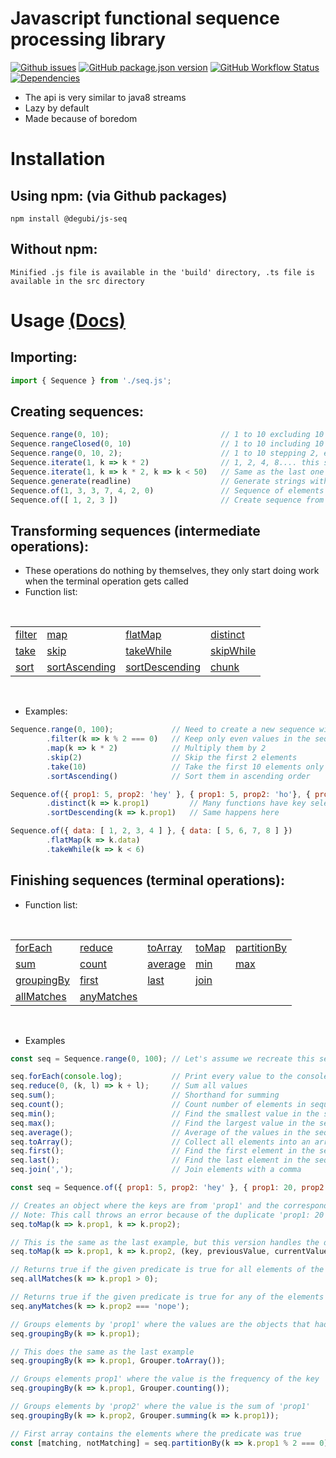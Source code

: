 # Javascript functional sequence processing library
[![Github issues](https://img.shields.io/github/issues/Degubi/Js-Seq?label=Issues&style=plastic&logo=github)](https://github.com/Degubi/Js-Seq/issues)
[![GitHub package.json version](https://img.shields.io/github/package-json/v/degubi/Js-Seq?color=orange&label=Npm%20Version&style=plastic&logo=npm)](https://github.com/Degubi/Js-Seq/packages/558414)
[![GitHub Workflow Status](https://img.shields.io/github/workflow/status/degubi/js-seq/Run%20tests?label=Build&style=plastic&logo=github-actions)](https://github.com/Degubi/Js-Seq/actions)
[![Dependencies](https://img.shields.io/badge/dependencies-none-green.svg?label=Dependencies&style=plastic)](https://github.com/Degubi/Js-Seq/blob/master/package.json)

- The api is very similar to java8 streams
- Lazy by default
- Made because of boredom

# Installation
## Using npm: (via Github packages)

```npm install @degubi/js-seq```
<br>

## Without npm:

```Minified .js file is available in the 'build' directory, .ts file is available in the src directory```
<br>

# Usage <a href = "https://degubi.github.io/Js-Seq/">(Docs)</a>
## Importing:

```javascript
import { Sequence } from './seq.js';
```
## Creating sequences:
```javascript
Sequence.range(0, 10);                         // 1 to 10 excluding 10
Sequence.rangeClosed(0, 10)                    // 1 to 10 including 10
Sequence.range(0, 10, 2);                      // 1 to 10 stepping 2, excluding 10
Sequence.iterate(1, k => k * 2)                // 1, 2, 4, 8.... this sequence is infinite
Sequence.iterate(1, k => k * 2, k => k < 50)   // Same as the last one but taking values less than 50 (same as doing a takeWhile)
Sequence.generate(readline)                    // Generate strings with reading from console
Sequence.of(1, 3, 3, 7, 4, 2, 0)               // Sequence of elements
Sequence.of([ 1, 2, 3 ])                       // Create sequence from array
```

## Transforming sequences (intermediate operations):
- These operations do nothing by themselves, they only start doing work when the terminal operation gets called
- Function list:

<br>
<table>
    <tr>
        <td><a href = "https://degubi.github.io/Js-Seq/classes/sequence.html#filter">filter</a></td>
        <td><a href = "https://degubi.github.io/Js-Seq/classes/sequence.html#map">map</a></td>
        <td><a href = "https://degubi.github.io/Js-Seq/classes/sequence.html#flatmap">flatMap</a></td>
        <td><a href = "https://degubi.github.io/Js-Seq/classes/sequence.html#distinct">distinct</a></td>
    </tr>
    <tr>
        <td><a href = "https://degubi.github.io/Js-Seq/classes/sequence.html#take">take</a></td>
        <td><a href = "https://degubi.github.io/Js-Seq/classes/sequence.html#skip">skip</a></td>
        <td><a href = "https://degubi.github.io/Js-Seq/classes/sequence.html#takewhile">takeWhile</a></td>
        <td><a href = "https://degubi.github.io/Js-Seq/classes/sequence.html#skipwhile">skipWhile</a></td>
    </tr>
    <tr>
        <td><a href = "https://degubi.github.io/Js-Seq/classes/sequence.html#sort">sort</a></td>
        <td><a href = "https://degubi.github.io/Js-Seq/classes/sequence.html#sortascending">sortAscending</a></td>
        <td><a href = "https://degubi.github.io/Js-Seq/classes/sequence.html#sortdescending">sortDescending</a></td>
        <td><a href = "https://degubi.github.io/Js-Seq/classes/sequence.html#chunk">chunk</a></td>
    </tr>
</table>
<br>

- Examples:

```javascript
Sequence.range(0, 100);             // Need to create a new sequence with every new pipeline
        .filter(k => k % 2 === 0)   // Keep only even values in the sequence
        .map(k => k * 2)            // Multiply them by 2
        .skip(2)                    // Skip the first 2 elements
        .take(10)                   // Take the first 10 elements only
        .sortAscending()            // Sort them in ascending order

Sequence.of({ prop1: 5, prop2: 'hey' }, { prop1: 5, prop2: 'ho'}, { prop1: 20, prop2: 'hi' })
        .distinct(k => k.prop1)         // Many functions have key selecting overloads, default is always identity
        .sortDescending(k => k.prop1)   // Same happens here

Sequence.of({ data: [ 1, 2, 3, 4 ] }, { data: [ 5, 6, 7, 8 ] })
        .flatMap(k => k.data)
        .takeWhile(k => k < 6)
```

## Finishing sequences (terminal operations):
- Function list:

<br>
<table>
    <tr>
        <td><a href = "https://degubi.github.io/Js-Seq/classes/sequence.html#foreach">forEach</a></td>
        <td><a href = "https://degubi.github.io/Js-Seq/classes/sequence.html#reduce">reduce</a></td>
        <td><a href = "https://degubi.github.io/Js-Seq/classes/sequence.html#toarray">toArray</a></td>
        <td><a href = "https://degubi.github.io/Js-Seq/classes/sequence.html#tomap">toMap</a></td>
        <td><a href = "https://degubi.github.io/Js-Seq/classes/sequence.html#partitionby">partitionBy</a></td>
    </tr>
    <tr>
        <td><a href = "https://degubi.github.io/Js-Seq/classes/sequence.html#sum">sum</a></td>
        <td><a href = "https://degubi.github.io/Js-Seq/classes/sequence.html#count">count</a></td>
        <td><a href = "https://degubi.github.io/Js-Seq/classes/sequence.html#average">average</a></td>
        <td><a href = "https://degubi.github.io/Js-Seq/classes/sequence.html#min">min</a></td>
        <td><a href = "https://degubi.github.io/Js-Seq/classes/sequence.html#max">max</a></td>
    </tr>
    <tr>
        <td><a href = "https://degubi.github.io/Js-Seq/classes/sequence.html#groupingby">groupingBy</a></td>
        <td><a href = "https://degubi.github.io/Js-Seq/classes/sequence.html#first">first</a></td>
        <td><a href = "https://degubi.github.io/Js-Seq/classes/sequence.html#last">last</a></td>
        <td><a href = "https://degubi.github.io/Js-Seq/classes/sequence.html#join">join</a></td>
        <td></td>
    </tr>
    <tr>
        <td><a href = "https://degubi.github.io/Js-Seq/classes/sequence.html#allmatches">allMatches</a></td>
        <td><a href = "https://degubi.github.io/Js-Seq/classes/sequence.html#anymatches">anyMatches</a></td>
        <td></td>
        <td></td>
        <td></td>
    </tr>
</table>
<br>

- Examples

```javascript
const seq = Sequence.range(0, 100); // Let's assume we recreate this sequence every time

seq.forEach(console.log);           // Print every value to the console
seq.reduce(0, (k, l) => k + l);     // Sum all values
seq.sum();                          // Shorthand for summing
seq.count();                        // Count number of elements in sequence
seq.min();                          // Find the smallest value in the sequence, has key selector overload
seq.max();                          // Find the largest value in the sequence, has key selector overload
seq.average();                      // Average of the values in the sequence
seq.toArray();                      // Collect all elements into an array
seq.first();                        // Find the first element in the sequence, this returns the element or null
seq.last();                         // Find the last element in the sequence, this returns the element or null
seq.join(',');                      // Join elements with a comma

const seq = Sequence.of({ prop1: 5, prop2: 'hey' }, { prop1: 20, prop2: 'hi' }, { prop1: 20, prop2: 'hey' });

// Creates an object where the keys are from 'prop1' and the corresponding values are from 'prop2'
// Note: This call throws an error because of the duplicate 'prop1: 20' key
seq.toMap(k => k.prop1, k => k.prop2);

// This is the same as the last example, but this version handles the duplicate key problem by keeping the first value
seq.toMap(k => k.prop1, k => k.prop2, (key, previousValue, currentValue) => previousValue);

// Returns true if the given predicate is true for all elements of the sequence
seq.allMatches(k => k.prop1 > 0);

// Returns true if the given predicate is true for any of the elements of the sequence
seq.anyMatches(k => k.prop2 === 'nope');

// Groups elements by 'prop1' where the values are the objects that had the same key
seq.groupingBy(k => k.prop1);

// This does the same as the last example
seq.groupingBy(k => k.prop1, Grouper.toArray());

// Groups elements prop1' where the value is the frequency of the key
seq.groupingBy(k => k.prop1, Grouper.counting());

// Groups elements by 'prop2' where the value is the sum of 'prop1'
seq.groupingBy(k => k.prop2, Grouper.summing(k => k.prop1));

// First array contains the elements where the predicate was true
const [matching, notMatching] = seq.partitionBy(k => k.prop1 % 2 === 0);
```